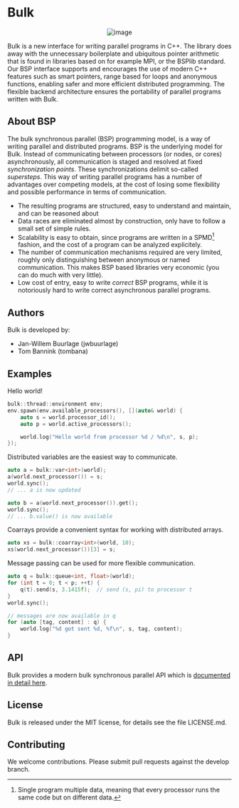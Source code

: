 Bulk
====

<center>

![image](images/logo.svg)

</center>

Bulk is a new interface for writing parallel programs in C++. The library does away with the unnecessary boilerplate and ubiquitous pointer arithmetic that is found in libraries based on for example MPI, or the BSPlib standard. Our BSP interface supports and encourages the use of modern C++ features such as smart pointers, range based for loops and anonymous functions, enabling safer and more efficient distributed programming. The flexible backend architecture ensures the portability of parallel programs written with Bulk.

About BSP
---------

The bulk synchronous parallel (BSP) programming model, is a way of writing parallel and distributed programs. BSP is the underlying model for Bulk. Instead of communicating between processors (or nodes, or cores) asynchronously, all communication is staged and resolved at fixed _synchronization points_. These synchronizations delimit so-called _supersteps_. This way of writing parallel programs has a number of advantages over competing models, at the cost of losing some flexibility and possible performance in terms of communication.

- The resulting programs are structured, easy to understand and maintain, and can be reasoned about
- Data races are eliminated almost by construction, only have to follow a small set of simple rules.
- Scalability is easy to obtain, since programs are written in a SPMD[^1] fashion, and the cost of a program can be analyzed explicitely.
- The number of communication mechanisms required are very limited, roughly only distinguishing between anonymous or named communication. This makes BSP based libraries very economic (you can do much with very little).
- Low cost of entry, easy to write _correct_ BSP programs, while it is notoriously hard to write correct asynchronous parallel programs.


Authors
-------

Bulk is developed by:

* Jan-Willem Buurlage (jwbuurlage)
* Tom Bannink (tombana)

Examples
--------

Hello world!

```cpp
bulk::thread::environment env;
env.spawn(env.available_processors(), [](auto& world) {
    auto s = world.processor_id();
    auto p = world.active_processors();

    world.log("Hello world from processor %d / %d\n", s, p);
});
```

Distributed variables are the easiest way to communicate.

```cpp
auto a = bulk::var<int>(world);
a(world.next_processor()) = s;
world.sync();
// ... a is now updated

auto b = a(world.next_processor()).get();
world.sync();
// ... b.value() is now available
```

Coarrays provide a convenient syntax for working with distributed arrays.

```cpp
auto xs = bulk::coarray<int>(world, 10);
xs(world.next_processor())[3] = s;
```

Message passing can be used for more flexible communication.

```cpp
auto q = bulk::queue<int, float>(world);
for (int t = 0; t < p; ++t) {
    q(t).send(s, 3.1415f);  // send (s, pi) to processor t
}
world.sync();

// messages are now available in q
for (auto [tag, content] : q) {
    world.log("%d got sent %d, %f\n", s, tag, content);
}
```

API
---

Bulk provides a modern bulk synchronous parallel API which is [documented in detail here](api/index.md).

License
-------

Bulk is released under the MIT license, for details see the file LICENSE.md.

Contributing
------------

We welcome contributions. Please submit pull requests against the develop branch.


[^1]: Single program multiple data, meaning that every processor runs the same code but on different data.
